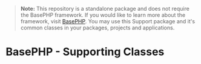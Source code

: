 > **Note:** This repository is a standalone package and does not require the BasePHP framework. If you would like to learn more about the framework, visit [BasePHP](https://github.com/basephp/framework). You may use this Support package and it's common classes in your packages, projects and applications.

# BasePHP - Supporting Classes

